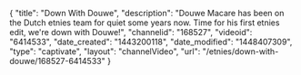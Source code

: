 {
    "title": "Down With Douwe",
    "description": "Douwe Macare has been on the Dutch etnies team for quiet some years now. Time for his first etnies edit, we're down with Douwe!",
    "channelid": "168527",
    "videoid": "6414533",
    "date_created": "1443200118",
    "date_modified": "1448407309",
    "type": "captivate",
    "layout": "channelVideo",
    "url": "\/etnies\/down-with-douwe\/168527-6414533"
}